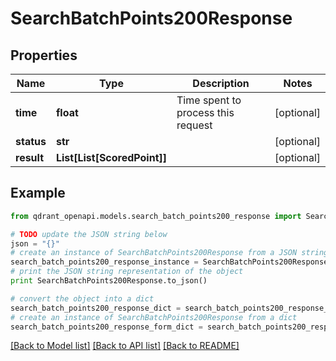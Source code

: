 # SearchBatchPoints200Response


## Properties
Name | Type | Description | Notes
------------ | ------------- | ------------- | -------------
**time** | **float** | Time spent to process this request | [optional] 
**status** | **str** |  | [optional] 
**result** | **List[List[ScoredPoint]]** |  | [optional] 

## Example

```python
from qdrant_openapi.models.search_batch_points200_response import SearchBatchPoints200Response

# TODO update the JSON string below
json = "{}"
# create an instance of SearchBatchPoints200Response from a JSON string
search_batch_points200_response_instance = SearchBatchPoints200Response.from_json(json)
# print the JSON string representation of the object
print SearchBatchPoints200Response.to_json()

# convert the object into a dict
search_batch_points200_response_dict = search_batch_points200_response_instance.to_dict()
# create an instance of SearchBatchPoints200Response from a dict
search_batch_points200_response_form_dict = search_batch_points200_response.from_dict(search_batch_points200_response_dict)
```
[[Back to Model list]](../README.md#documentation-for-models) [[Back to API list]](../README.md#documentation-for-api-endpoints) [[Back to README]](../README.md)


